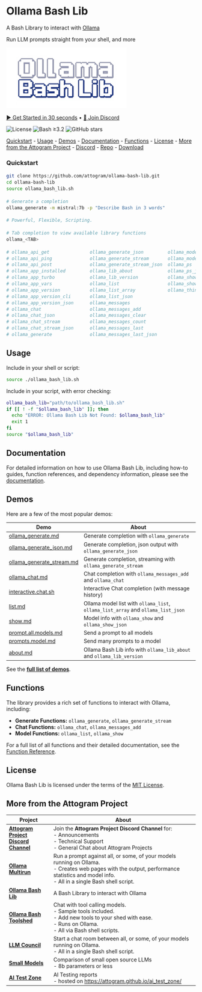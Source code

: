 # Ollama Bash Lib

A Bash Library to interact with [Ollama](https://github.com/ollama/ollama)

Run LLM prompts straight from your shell, and more

![Logo](docs/logos/logo.320x160.png)

[▶️ Get Started in 30 seconds](#quickstart) • [💬 Join Discord][discord-invite]

![License](https://img.shields.io/github/license/attogram/ollama-bash-lib?style=flat)
![Bash ≥3.2](https://img.shields.io/badge/bash-%3E=3.2-blue?logo=gnu-bash)
![GitHub stars](https://img.shields.io/github/stars/attogram/ollama-bash-lib?style=flat)

[Quickstart](#quickstart) -
[Usage](#usage) -
[Demos](#demos) -
[Documentation](docs/README.md) -
[Functions](#functions) -
[License](#license) -
[More from the Attogram Project](#more-from-the-attogram-project) -
[Discord][discord-invite] -
[Repo](https://github.com/attogram/ollama-bash-lib) -
[Download](https://raw.githubusercontent.com/attogram/ollama-bash-lib/refs/heads/main/ollama_bash_lib.sh)

### Quickstart

```bash
git clone https://github.com/attogram/ollama-bash-lib.git
cd ollama-bash-lib
source ollama_bash_lib.sh

# Generate a completion
ollama_generate -m mistral:7b -p "Describe Bash in 3 words"

# Powerful, Flexible, Scripting.

# Tab completion to view available library functions
ollama_<TAB>

# ollama_api_get               ollama_generate_json         ollama_model_random
# ollama_api_ping              ollama_generate_stream       ollama_model_unload
# ollama_api_post              ollama_generate_stream_json  ollama_ps
# ollama_app_installed         ollama_lib_about             ollama_ps_json
# ollama_app_turbo             ollama_lib_version           ollama_show
# ollama_app_vars              ollama_list                  ollama_show_json
# ollama_app_version           ollama_list_array            ollama_thinking
# ollama_app_version_cli       ollama_list_json             
# ollama_app_version_json      ollama_messages              
# ollama_chat                  ollama_messages_add          
# ollama_chat_json             ollama_messages_clear        
# ollama_chat_stream           ollama_messages_count        
# ollama_chat_stream_json      ollama_messages_last         
# ollama_generate              ollama_messages_last_json
```

## Usage

Include in your shell or script:
```bash
source ./ollama_bash_lib.sh
```

Include in your script, with error checking:
```bash
ollama_bash_lib="path/to/ollama_bash_lib.sh"
if [[ ! -f "$ollama_bash_lib" ]]; then
  echo "ERROR: Ollama Bash Lib Not Found: $ollama_bash_lib"
  exit 1
fi
source "$ollama_bash_lib"
```

## Documentation

For detailed information on how to use Ollama Bash Lib, including how-to guides, function references, and dependency information, please see the [documentation](docs/README.md).

## Demos

Here are a few of the most popular demos:

| Demo                                                                   | About                                                                                                                          |
|------------------------------------------------------------------------|--------------------------------------------------------------------------------------------------------------------------------|
| [ollama_generate.md](demos/ollama_generate.md)                         | Generate completion with `ollama_generate`                                                              |
| [ollama_generate_json.md](demos/ollama_generate_json.md)               | Generate completion, json output with `ollama_generate_json`                                            |
| [ollama_generate_stream.md](demos/ollama_generate_stream.md)           | Generate completion, streaming with `ollama_generate_stream`                                            |
| [ollama_chat.md](demos/ollama_chat.md)                                 | Chat completion with `ollama_messages_add` and `ollama_chat`                             |
| [interactive.chat.sh](demos/interactive.chat.sh)                       | Interactive Chat completion (with message history)                                                                             |
| [list.md](demos/list.md)                                               | Ollama model list with `ollama_list`, `ollama_list_array` and `ollama_list_json`                           |
| [show.md](demos/show.md)                                               | Model info with `ollama_show` and `ollama_show_json`                                   |
| [prompt.all.models.md](demos/prompt.all.models.md)                     | Send a prompt to all models                                                                                                    |
| [prompts.model.md](demos/prompts.model.md)                             | Send many prompts to a model                                                                                                   |
| [about.md](demos/about.md)                                             | Ollama Bash Lib info with `ollama_lib_about` and `ollama_lib_version`                      |

See the **[full list of demos](demos/README.md)**.

## Functions

The library provides a rich set of functions to interact with Ollama, including:

*   **Generate Functions:** `ollama_generate`, `ollama_generate_stream`
*   **Chat Functions:** `ollama_chat`, `ollama_messages_add`
*   **Model Functions:** `ollama_list`, `ollama_show`

For a full list of all functions and their detailed documentation, see the [Function Reference](docs/functions.md).

## License

Ollama Bash Lib is licensed under the terms of the [MIT License](LICENSE).

## More from the Attogram Project

| Project                                                     | About                                                                                                                                                                                           |
|-------------------------------------------------------------|-------------------------------------------------------------------------------------------------------------------------------------------------------------------------------------------------|
| [**Attogram Project<br />Discord Channel**][discord-invite] | Join the **Attogram Project Discord Channel** for:<br />- Announcements<br />- Technical Support<br />- General Chat about Attogram Projects                                                    |
| [**Ollama Multirun**][ollama-multirun]                      | Run a prompt against all, or some, of your models running on Ollama.<br />- Creates web pages with the output, performance statistics and model info.<br />- All in a single Bash shell script. |
| [**Ollama Bash Lib**][ollama-bash-lib]                      | A Bash Library to interact with Ollama                                                                                                                                                          | 
| [**Ollama Bash Toolshed**][ollama-bash-toolshed]            | Chat with tool calling models.<br />- Sample tools included.<br />- Add new tools to your shed with ease.<br />- Runs on Ollama.<br />- All via Bash shell scripts.                             |
| [**LLM Council**][llm-council]                              | Start a chat room between all, or some, of your models running on Ollama.<br />- All in a single Bash shell script.                                                                             |
| [**Small Models**][small-models]                            | Comparison of small open source LLMs<br />- 8b parameters or less                                                                                                                               |
| [**AI Test Zone**][ai_test_zone]                            | AI Testing reports<br />- hosted on https://attogram.github.io/ai_test_zone/                                                                                                                    |

[discord-invite]: <https://discord.gg/BGQJCbYVBa> "Attogram Project Discord Channel"
[ollama-multirun]: <https://github.com/attogram/ollama-multirun> "Ollama Multirun"
[ollama-bash-toolshed]: <https://github.com/attogram/ollama-bash-toolshed> "Ollama Bash Toolshed"
[llm-council]: <https://github.com/attogram/llm-council> "LLM Council"
[ollama-bash-lib]: <https://github.com/attogram/ollama-bash-lib> "Ollama Bash Lib"
[small-models]: <https://github.com/attogram/small-models> "Small Models"
[ai_test_zone]: <https://github.com/attogram/ai_test_zone> "AI Test Zone"
